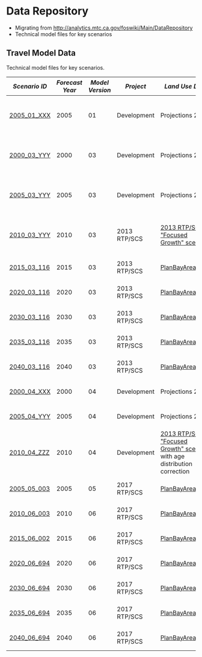 # Data Repository

* Migrating from http://analytics.mtc.ca.gov/foswiki/Main/DataRepository
* Technical model files for key scenarios

## Travel Model Data

Technical model files for key scenarios.

| *Scenario ID* | *Forecast Year* | *Model Version* | *Project* | *Land Use Data* | *Highway Network* | *Transit Network* | *Sample* | *Notes* |
| --- | --- | --- | --- | --- | --- | --- | --- | --- |
| [2005_01_XXX](https://mtcdrive.box.com/v/tm1-2005_01_XXX) | 2005 | 01 | Development | Projections 2009 | Year 2006 | Year 2006 | 100 pct | Second round of calibration and validation |
| [2000_03_YYY](https://mtcdrive.box.com/v/tm1-2000_03_YYY) | 2000 | 03 | Development | Projections 2009 | Year 2000 | Year 2000 | 100 pct | Third round of calibration and validation |
| [2005_03_YYY](https://mtcdrive.box.com/v/tm1-2005_03_YYY) | 2005 | 03 | Development | Projections 2009 | Year 2006 | Year 2006 | 100 pct | Third round of calibration and validation |
| [2010_03_YYY](https://mtcdrive.box.com/v/2010-03-YYY) | 2010 | 03 | 2013 RTP/SCS | [2013 RTP/SCS "Focused Growth" scenario](https://mtcdrive.box.com/s/5s2xevqdhhv41gj5is1o13wfhrogvfe9) | Year 2010 | Year 2010 | 100 pct | Land use data reflects 2010 census results |
| [2015_03_116](https://mtcdrive.box.com/v/2015-03-116) | 2015 | 03 | 2013 RTP/SCS | [PlanBayArea](https://github.com/BayAreaMetro/modeling-website/wiki/PlanBayArea) | Year 2015 | Year 2015 | 50 pct | Adopted 2013 RTP/SCS |
| [2020_03_116](https://mtcdrive.box.com/v/2020-03-116) | 2020 | 03 | 2013 RTP/SCS | [PlanBayArea](https://github.com/BayAreaMetro/modeling-website/wiki/PlanBayArea) | Year 2020 | Year 2020 | 50 pct | Adopted 2013 RTP/SCS |
| [2030_03_116](https://mtcdrive.box.com/v/2030-03-116) | 2030 | 03 | 2013 RTP/SCS | [PlanBayArea](https://github.com/BayAreaMetro/modeling-website/wiki/PlanBayArea) | Year 2030 | Year 2030 | 50 pct | Adopted 2013 RTP/SCS |
| [2035_03_116](https://mtcdrive.box.com/v/2035-03-116) | 2035 | 03 | 2013 RTP/SCS | [PlanBayArea](https://github.com/BayAreaMetro/modeling-website/wiki/PlanBayArea) | Year 2035 | Year 2035 | 50 pct | Adopted 2013 RTP/SCS |
| [2040_03_116](https://mtcdrive.box.com/v/2040-03-116) | 2040 | 03 | 2013 RTP/SCS | [PlanBayArea](https://github.com/BayAreaMetro/modeling-website/wiki/PlanBayArea) | Year 2040 | Year 2040 | 50 pct | Adopted 2013 RTP/SCS |
| [2000_04_XXX](https://mtcdrive.box.com/v/2000-04-XXX) | 2000 | 04 | Development | Projections 2009 | Year 2000 | Year 2000 | 100 pct | <a href="http://analytics.mtc.ca.gov/foswiki/Main/ComparisonAndValidationPresentationVersion04" target="_blank" title="Comparison PPT">Comparison to Version 0.3</a>  |
| [2005_04_YYY](https://mtcdrive.box.com/v/2005-04-YYY) | 2005 | 04 | Development | Projections 2009 | Year 2006 | Year 2006 | 100 pct |  <a href="http://analytics.mtc.ca.gov/foswiki/Main/ComparisonAndValidationPresentationVersion04" target="_blank" title="Comparison PPT">Comparison to Version 0.3</a> |
| [2010_04_ZZZ](https://mtcdrive.box.com/v/2010-04-ZZZ) | 2010 | 04 | Development | <a href="http://mtcgis.mtc.ca.gov/foswiki/pub/Main/Documents/2012_01_05_RELEASE_Second_Round_Travel_Model_Technical_Summary.pdf" target="_blank" title="Second Round Scenario Analysis Results, RTP 2013"> 2013 RTP/SCS "Focused Growth" scenario</a> with age distribution correction  | Year 2010 | Year 2010   | 100 pct   | <a href="http://analytics.mtc.ca.gov/foswiki/Main/ComparisonAndValidationPresentationVersion04" target="_blank" title="Comparison PPT">Comparison to Version 0.3</a>  |
| [2005_05_003](https://mtcdrive.box.com/v/pba2040-2005-05-003) | 2005 | 05 | 2017 RTP/SCS | [PlanBayArea2040](https://github.com/BayAreaMetro/modeling-website/wiki/PlanBayArea2040) | Year 2006 | Year 2006 | 100 pct | Adopted 2017 RTP/SCS |
| [2010_06_003](https://mtcdrive.box.com/v/pba2040-2010-06-003) | 2010 | 06 | 2017 RTP/SCS | [PlanBayArea2040](https://github.com/BayAreaMetro/modeling-website/wiki/PlanBayArea2040) | Year 2010 | Year 2010 | 100 pct | Adopted 2017 RTP/SCS |
| [2015_06_002](https://mtcdrive.box.com/v/pba2040-2015-06-002) | 2015 | 06 | 2017 RTP/SCS | [PlanBayArea2040](https://github.com/BayAreaMetro/modeling-website/wiki/PlanBayArea2040) | Year 2015 | Year 2015 | 50 pct | Adopted 2017 RTP/SCS |
| [2020_06_694](https://mtcdrive.box.com/v/pba2040-2020-06-694) | 2020 | 06 | 2017 RTP/SCS | [PlanBayArea2040](https://github.com/BayAreaMetro/modeling-website/wiki/PlanBayArea2040) | Year 2020 | Year 2020 | 50 pct | Adopted 2017 RTP/SCS |
| [2030_06_694](https://mtcdrive.box.com/v/pba2040-2030-06-694) | 2030 | 06 | 2017 RTP/SCS | [PlanBayArea2040](https://github.com/BayAreaMetro/modeling-website/wiki/PlanBayArea2040) | Year 2030 | Year 2030 | 50 pct | Adopted 2017 RTP/SCS |
| [2035_06_694](https://mtcdrive.box.com/v/pba2040-2035-06-694) | 2035 | 06 | 2017 RTP/SCS | [PlanBayArea2040](https://github.com/BayAreaMetro/modeling-website/wiki/PlanBayArea2040) | Year 2035 | Year 2035 | 50 pct | Adopted 2017 RTP/SCS |
| [2040_06_694](https://mtcdrive.box.com/v/pba2040-2040-06-694) | 2040 | 06 | 2017 RTP/SCS | [PlanBayArea2040](https://github.com/BayAreaMetro/modeling-website/wiki/PlanBayArea2040) | Year 2040 | Year 2040 | 50 pct | Adopted 2017 RTP/SCS |
